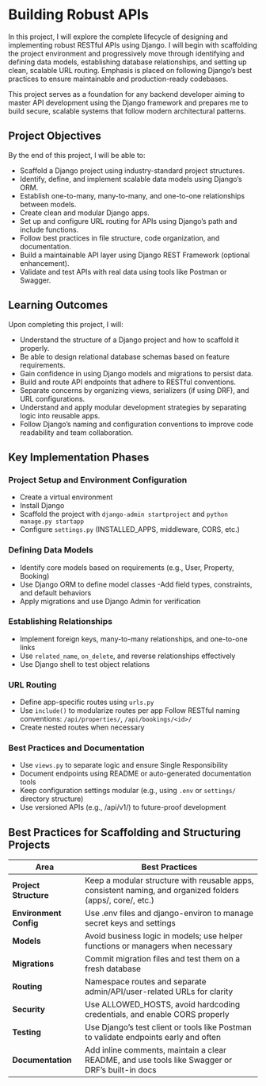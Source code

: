 # Building Robust APIs
In this project, I will explore the complete lifecycle of designing and implementing robust RESTful APIs using Django. I will begin with scaffolding the project environment and progressively move through identifying and defining data models, establishing database relationships, and setting up clean, scalable URL routing. Emphasis is placed on following Django’s best practices to ensure maintainable and production-ready codebases.

This project serves as a foundation for any backend developer aiming to master API development using the Django framework and prepares me to build secure, scalable systems that follow modern architectural patterns.

## Project Objectives
By the end of this project, I will be able to:

- Scaffold a Django project using industry-standard project structures.
- Identify, define, and implement scalable data models using Django’s ORM.
- Establish one-to-many, many-to-many, and one-to-one relationships between models.
- Create clean and modular Django apps.
- Set up and configure URL routing for APIs using Django’s path and include functions.
- Follow best practices in file structure, code organization, and documentation.
- Build a maintainable API layer using Django REST Framework (optional enhancement).
- Validate and test APIs with real data using tools like Postman or Swagger.

## Learning Outcomes
Upon completing this project, I will:

- Understand the structure of a Django project and how to scaffold it properly.
- Be able to design relational database schemas based on feature requirements.
- Gain confidence in using Django models and migrations to persist data.
- Build and route API endpoints that adhere to RESTful conventions.
- Separate concerns by organizing views, serializers (if using DRF), and URL configurations.
- Understand and apply modular development strategies by separating logic into reusable apps.
- Follow Django’s naming and configuration conventions to improve code readability and team collaboration.

## Key Implementation Phases

### Project Setup and Environment Configuration

- Create a virtual environment
- Install Django
- Scaffold the project with ```django-admin startproject``` and ```python manage.py startapp```
- Configure ```settings.py``` (INSTALLED_APPS, middleware, CORS, etc.)

### Defining Data Models

- Identify core models based on requirements (e.g., User, Property, Booking)
- Use Django ORM to define model classes
-Add field types, constraints, and default behaviors
- Apply migrations and use Django Admin for verification

### Establishing Relationships

- Implement foreign keys, many-to-many relationships, and one-to-one links
- Use ```related_name```, ```on_delete```, and reverse relationships effectively
- Use Django shell to test object relations

### URL Routing

- Define app-specific routes using ```urls.py```
- Use ```include()``` to modularize routes per app
Follow RESTful naming conventions: ```/api/properties/```, ```/api/bookings/<id>/```
- Create nested routes when necessary

### Best Practices and Documentation

- Use ```views.py``` to separate logic and ensure Single Responsibility
- Document endpoints using README or auto-generated documentation tools
- Keep configuration settings modular (e.g., using ```.env``` or ```settings/``` directory structure)
- Use versioned APIs (e.g., /api/v1/) to future-proof development

## Best Practices for Scaffolding and Structuring Projects

| Area | Best Practices |
|------|----------------|
| **Project Structure** | Keep a modular structure with reusable apps, consistent naming, and organized folders (apps/, core/, etc.) |
| **Environment Config** | Use .env files and django-environ to manage secret keys and settings |
| **Models** | Avoid business logic in models; use helper functions or managers when necessary |
| **Migrations** | Commit migration files and test them on a fresh database |
| **Routing** | Namespace routes and separate admin/API/user-related URLs for clarity |
| **Security** | Use ALLOWED_HOSTS, avoid hardcoding credentials, and enable CORS properly |
| **Testing** | Use Django’s test client or tools like Postman to validate endpoints early and often |
| **Documentation** | Add inline comments, maintain a clear README, and use tools like Swagger or DRF’s built-in docs |